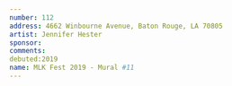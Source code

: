 ```yaml
---
number: 112
address: 4662 Winbourne Avenue, Baton Rouge, LA 70805
artist: Jennifer Hester
sponsor: 
comments: 
debuted:2019
name: MLK Fest 2019 - Mural #11
---
```

